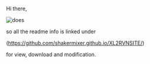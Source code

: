 Hi there, 

![does](https://github.com/Shakermixer/XL2RVN/assets/99077637/0a00b70c-d003-443f-b6c6-ebf2c897c9f8)


so all the readme info is linked under 


(https://github.com/shakermixer.github.io/XL2RVNSITE/) 




for view, download and modification.
